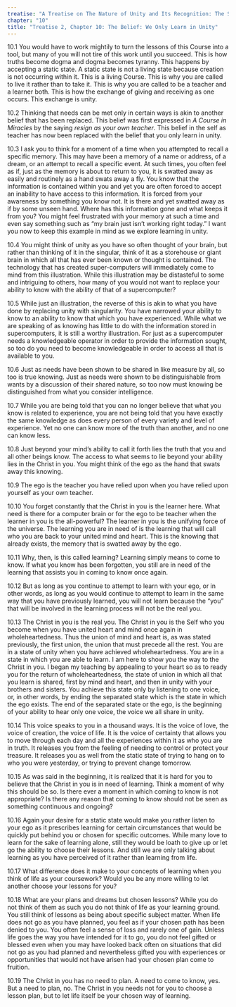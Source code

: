 ```yaml
---
treatise: "A Treatise on The Nature of Unity and Its Recognition: The Second Treatise"
chapter: "10"
title: "Treatise 2, Chapter 10: The Belief: We Only Learn in Unity"
---
```


10.1 You would have to work mightily to turn the lessons of this Course
into a tool, but many of you will not tire of this work until you
succeed. This is how truths become dogma and dogma becomes tyranny. This
happens by accepting a static state. A static state is not a living
state because creation is not occurring within it. This is a living
Course. This is why you are called to live it rather than to take it.
This is why you are called to be a teacher and a learner both. This is
how the exchange of giving and receiving as one occurs. This exchange is
unity. 

10.2 Thinking that needs can be met only in certain ways is akin to
another belief that has been replaced. This belief was first expressed
in *A Course in Miracles* by the saying *resign as your own teacher*. This
belief in the self as teacher has now been replaced with the belief that
you only learn in unity. 

10.3 I ask you to think for a moment of a time when you attempted to
recall a specific memory. This may have been a memory of a name or
address, of a dream, or an attempt to recall a specific event. At such
times, you often feel as if, just as the memory is about to return to
you, it is swatted away as easily and routinely as a hand swats away a
fly. You know that the information is contained within you and yet you
are often forced to accept an inability to have access to this
information. It is forced from your awareness by something you know not.
It is there and yet swatted away as if by some unseen hand. Where has
this information gone and what keeps it from you?  You might feel
frustrated with your memory at such a time and even say something such
as “my brain just isn’t working right today.” I want you now to keep
this example in mind as we explore learning in unity.

10.4 You might think of unity as you have so often thought of your
brain, but rather than thinking of it in the singular, think of it as a
storehouse or giant brain in which all that has ever been known or
thought is contained. The technology that has created super-computers
will immediately come to mind from this illustration. While this
illustration may be distasteful to some and intriguing to others, how
many of you would not want to replace your ability to know with the
ability of that of a supercomputer? 

10.5 While just an illustration, the reverse of this is akin to what you
have done by replacing unity with singularity. You have narrowed your
ability to know to an ability to know that which you have experienced.
While what we are speaking of as knowing has little to do with the
information stored in supercomputers, it is still a worthy illustration.
For just as a supercomputer needs a knowledgeable operator in order to
provide the information sought, so too do you need to become
knowledgeable in order to access all that is available to you. 

10.6 Just as needs have been shown to be shared in like measure by all,
so too is true knowing. Just as needs were shown to be distinguishable
from wants by a discussion of their shared nature, so too now must
knowing be distinguished from what you consider intelligence. 

10.7 While you are being told that you can no longer believe that what
you know is related to experience, you are not being told that you have
exactly the same knowledge as does every person of every variety and
level of experience. Yet no one can know more of the truth than another,
and no one can know less. 

10.8 Just beyond your mind’s ability to call it forth lies the truth
that you and all other beings know. The access to what seems to lie
beyond your ability lies in the Christ in you. You might think of the
ego as the hand that swats away this knowing. 

10.9 The ego is the teacher you have relied upon when you have relied
upon yourself as your own teacher. 

10.10 You forget constantly that the Christ in you is the learner here.
What need is there for a computer brain or for the ego to be teacher
when the learner in you is the all-powerful? The learner in you is the
unifying force of the universe. The learning you are in need of is the
learning that will call who you are back to your united mind and heart.
This is the knowing that already exists, the memory that is swatted away
by the ego.

10.11 Why, then, is this called learning? Learning simply means to come
to know. If what you know has been forgotten, you still are in need of
the learning that assists you in coming to know once again. 

10.12 But as long as you continue to attempt to learn with your ego, or
in other words, as long as you would continue to attempt to learn in the
same way that you have previously learned, you will not learn because
the “you” that will be involved in the learning process will not be the
real you.

10.13 The Christ in you is the real you. The Christ in you is the Self
who you become when you have united heart and mind once again in
wholeheartedness. Thus the union of mind and heart is, as was stated
previously, the first union, the union that must precede all the rest.
You are in a state of unity when you have achieved wholeheartedness. You
are in a state in which you are able to learn. I am here to show you the
way to the Christ in you. I began my teaching by appealing to your heart
so as to ready you for the return of wholeheartedness, the state of
union in which all that you learn is shared, first by mind and heart,
and then in unity with your brothers and sisters. You achieve this state
only by listening to one voice, or, in other words, by ending the
separated state which is the state in which the ego exists. The end of
the separated state or the ego, is the beginning of your ability to hear
only one voice, the voice we all share in unity. 

10.14 This voice speaks to you in a thousand ways. It is the voice of
love, the voice of creation, the voice of life. It is the voice of
certainty that allows you to move through each day and all the
experiences within it as who you are in truth. It releases you from the
feeling of needing to control or protect your treasure. It releases you
as well from the static state of trying to hang on to who you were
yesterday, or trying to prevent change tomorrow. 

10.15 As was said in the beginning, it is realized that it is hard for
you to believe that the Christ in you is in need of learning. Think a
moment of why this should be so. Is there ever a moment in which
coming to know is not appropriate? Is there any reason that coming to
know should not be seen as something continuous and ongoing? 

10.16 Again your desire for a static state would make you rather listen
to your ego as it prescribes learning for certain circumstances that
would be quickly put behind you or chosen for specific outcomes.  While
many love to learn for the sake of learning alone, still they would be
loath to give up or let go the ability to choose their lessons.  And
still we are only talking about learning as you have perceived of it
rather than learning from life. 

10.17 What difference does it make to your concepts of learning when you
think of life as your coursework?  Would you be any more willing to let
another choose your lessons for you? 

10.18 What are your plans and dreams but chosen lessons? While you do
not think of them as such you do not think of life as your learning
ground. You still think of lessons as being about specific subject
matter. When life does not go as you have planned, you feel as if your
chosen path has been denied to you. You often feel a sense of loss and
rarely one of gain. Unless life goes the way you have intended for it to
go, you do not feel gifted or blessed even when you may have looked back
often on situations that did not go as you had planned and nevertheless
gifted you with experiences or opportunities that would not have arisen
had your chosen plan come to fruition. 

10.19 The Christ in you has no need to plan. A need to come to know,
yes. But a need to plan, no. The Christ in you needs not for you to
choose a lesson plan, but to let life itself be your chosen way of
learning.

